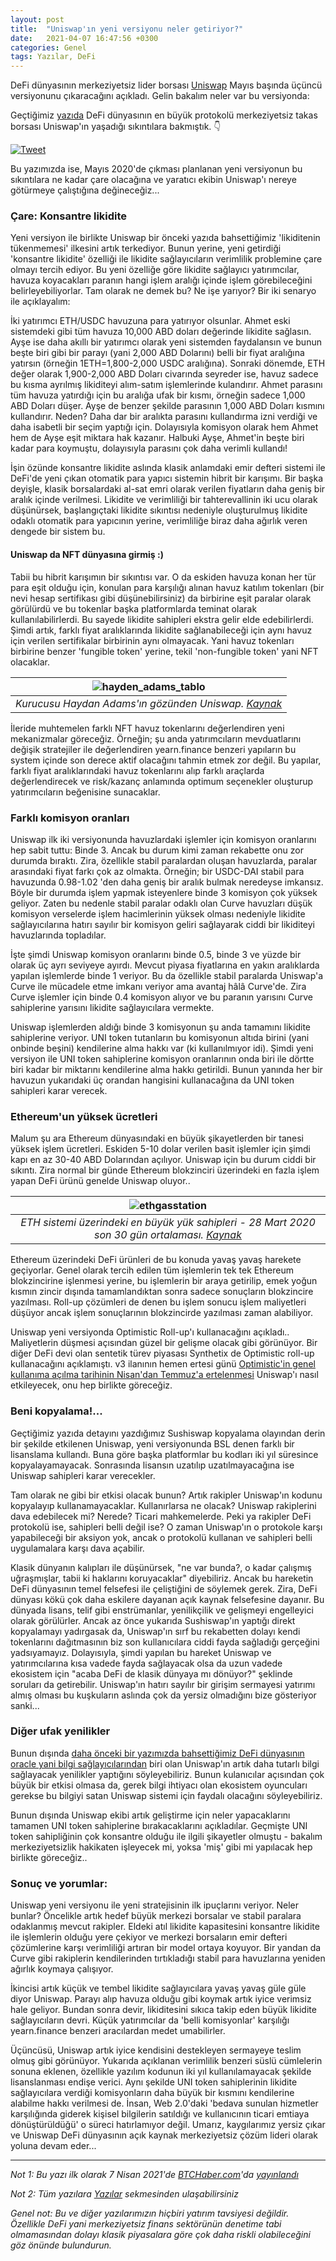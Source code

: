 ```yaml
---
layout: post
title:  "Uniswap'ın yeni versiyonu neler getiriyor?"
date:   2021-04-07 16:47:56 +0300
categories: Genel
tags: Yazılar, DeFi
---
```


DeFi dünyasının merkeziyetsiz lider borsası [Uniswap](https://uniswap.org/) Mayıs başında üçüncü versiyonunu çıkaracağını açıkladı. Gelin bakalım neler var bu versiyonda:

Geçtiğimiz [yazıda](/genel/2021/04/02/DeFinin-Lider-Borsasi-son-durumu.html) DeFi dünyasının en büyük protokolü merkeziyetsiz takas borsası Uniswap'ın yaşadığı sıkıntılara bakmıştık. 👇

<a href="/genel/2021/04/02/DeFinin-Lider-Borsasi-son-durumu.html">
         <img alt="Tweet" src="/assets/uniswap_yazi_1.png"></a>

Bu yazımızda ise, Mayıs 2020'de çıkması planlanan yeni versiyonun bu sıkıntılara ne kadar çare olacağına ve yaratıcı ekibin Uniswap'ı nereye götürmeye çalıştığına değineceğiz... 

### Çare: Konsantre likidite

Yeni versiyon ile birlikte Uniswap bir önceki yazıda bahsettiğimiz 'likiditenin tükenmemesi' ilkesini artık terkediyor. Bunun yerine, yeni getirdiği 'konsantre likidite' özelliği ile likidite sağlayıcıların verimlilik problemine çare olmayı tercih ediyor. Bu yeni özelliğe göre likidite sağlayıcı yatırımcılar, havuza koyacakları paranın hangi işlem aralığı içinde işlem görebileceğini belirleyebiliyorlar. Tam olarak ne demek bu? Ne işe yarıyor? Bir iki senaryo ile açıklayalım: 

İki yatırımcı ETH/USDC havuzuna para yatırıyor olsunlar. Ahmet eski sistemdeki gibi tüm havuza 10,000 ABD doları değerinde likidite sağlasın. Ayşe ise daha akıllı bir yatırımcı olarak yeni sistemden faydalansın ve bunun beşte biri gibi bir parayı (yani 2,000 ABD Dolarını) belli bir fiyat aralığına yatırsın (örneğin 1ETH=1,800-2,000 USDC aralığına). Sonraki dönemde, ETH değer olarak 1,900-2,000 ABD Doları civarında seyreder ise, havuz sadece bu kısma ayrılmış likiditeyi alım-satım işlemlerinde kulandırır. Ahmet parasını tüm havuza yatırdığı için bu aralığa ufak bir kısmı, örneğin sadece 1,000 ABD Doları düşer. Ayşe de benzer şekilde parasının 1,000 ABD Doları kısmını kullandırır. Neden? Daha dar bir aralıkta parasını kullandırma izni verdiği ve daha isabetli bir seçim yaptığı için. Dolayısıyla komisyon olarak hem Ahmet hem de Ayşe eşit miktara hak kazanır. Halbuki Ayşe, Ahmet'in beşte biri kadar para koymuştu, dolayısıyla parasını çok daha verimli kullandı!

İşin özünde konsantre likidite aslında klasik anlamdaki emir defteri sistemi ile DeFi'de yeni çıkan otomatik para yapıcı sistemin hibrit bir karışımı. Bir başka deyişle, klasik borsalardaki al-sat emri olarak verilen fiyatların daha geniş bir aralık içinde verilmesi. Likidite ve verimliliği bir tahterevallinin iki ucu olarak düşünürsek, başlangıçtaki likidite sıkıntısı nedeniyle oluşturulmuş likidite odaklı otomatik para yapıcının yerine, verimliliğe biraz daha ağırlık veren dengede bir sistem bu. 

#### Uniswap da NFT dünyasına girmiş :) 

Tabii bu hibrit karışımın bir sıkıntısı var. O da eskiden havuza konan her tür para eşit olduğu için, konulan para karşılığı alınan havuz katılım tokenları (bir nevi hesap sertifikası gibi düşünebilirsiniz) da birbirine eşit paralar olarak görülürdü ve bu tokenlar başka platformlarda teminat olarak kullanılabilirlerdi. Bu sayede likidite sahipleri ekstra gelir elde edebilirlerdi. Şimdi artık, farklı fiyat aralıklarında likidite sağlanabileceği için aynı havuz için verilen sertifikalar birbirinin aynı olmayacak. Yani havuz tokenları birbirine benzer 'fungible token' yerine, tekil 'non-fungible token' yani NFT olacaklar. 

| ![hayden_adams_tablo](/assets/hayden_adams_tablo_800.jpg)|
|:--:| 
| *Kurucusu Haydan Adams'ın gözünden Uniswap. [Kaynak](https://twitter.com/haydenzadams/status/1370232241528377348)*|

İleride muhtemelen farklı NFT havuz tokenlarını değerlendiren yeni mekanizmalar göreceğiz.  Örneğin; şu anda yatırımcıların mevduatlarını değişik stratejiler ile değerlendiren yearn.finance benzeri yapıların bu system içinde son derece aktif olacağını tahmin etmek zor değil. Bu yapılar, farklı fiyat aralıklarındaki havuz tokenlarını alıp farklı araçlarda değerlendirecek ve risk/kazanç anlamında optimum seçenekler oluşturup yatırımcıların beğenisine sunacaklar. 

### Farklı komisyon oranları

Uniswap ilk iki versiyonunda havuzlardaki işlemler için komisyon oranlarını hep sabit tuttu: Binde 3. Ancak bu durum kimi zaman rekabette onu zor durumda bıraktı. Zira, özellikle stabil paralardan oluşan havuzlarda, paralar arasındaki fiyat farkı çok az olmakta. Örneğin; bir USDC-DAI stabil para havuzunda 0.98-1.02 'den daha geniş bir aralık bulmak neredeyse imkansız. Böyle bir durumda işlem yapmak isteyenlere binde 3 komisyon çok yüksek geliyor. Zaten bu nedenle stabil paralar odaklı olan Curve havuzları düşük komisyon verselerde işlem hacimlerinin yüksek olması nedeniyle likidite sağlayıcılarına hatırı sayılır bir komisyon geliri sağlayarak ciddi bir likiditeyi havuzlarında topladılar. 

İşte şimdi Uniswap komisyon oranlarını binde 0.5, binde 3 ve yüzde bir olarak üç ayrı seviyeye ayırdı. Mevcut piyasa fiyatlarına en yakın aralıklarda yapılan işlemlerde binde 1 veriyor. Bu da özellikle stabil paralarda Uniswap'a Curve ile mücadele etme imkanı veriyor ama avantaj hâlâ Curve'de. Zira Curve işlemler için binde 0.4 komisyon alıyor ve bu paranın yarısını Curve sahiplerine yarısını likidite sağlayıcılara vermekte. 

Uniswap işlemlerden aldığı binde 3 komisyonun şu anda tamamını likidite sahiplerine veriyor. UNI token tutanların bu komisyonun altıda birini (yani onbinde beşini) kendilerine alma hakkı var (ki kullanılmıyor idi). Şimdi yeni versiyon ile UNI token sahiplerine komisyon oranlarının onda biri ile dörtte biri kadar bir miktarını kendilerine alma hakkı getirildi. Bunun yanında her bir havuzun yukarıdaki üç orandan hangisini kullanacağına da UNI token sahipleri karar verecek. 

### Ethereum'un yüksek ücretleri 

Malum şu ara Ethereum dünyasındaki en büyük şikayetlerden bir tanesi yüksek işlem ücretleri. Eskiden 5-10 dolar verilen basit işlemler için şimdi kapı en az 30-40 ABD Dolarından açılıyor. Uniswap için bu durum ciddi bir sıkıntı. Zira normal bir günde Ethereum blokzinciri üzerindeki en fazla işlem yapan DeFi ürünü genelde Uniswap oluyor.. 

| ![ethgasstation](/assets/ethgasstation_210328_800.png)|
|:--:| 
| *ETH sistemi üzerindeki en büyük yük sahipleri - 28 Mart 2020 son 30 gün ortalaması. [Kaynak](https://ethgasstation.info/index.php)*|

Ethereum üzerindeki DeFi ürünleri de bu konuda yavaş yavaş harekete geçiyorlar. Genel olarak tercih edilen tüm işlemlerin tek tek Ethereum blokzincirine işlenmesi yerine, bu işlemlerin bir araya getirilip, emek yoğun kısmın zincir dışında tamamlandıktan sonra sadece sonuçların blokzincire yazılması. Roll-up çözümleri de denen bu işlem sonucu işlem maliyetleri düşüyor ancak işlem sonuçlarının blokzincirde yazılması zaman alabiliyor. 

Uniswap yeni versiyonda Optimistic Roll-up'ı kullanacağını açıkladı.. Maliyetlerin düşmesi açısından güzel bir gelişme olacak gibi görünüyor. Bir diğer DeFi devi olan sentetik türev piyasası Synthetix de Optimistic roll-up kullanacağını açıklamıştı. v3 ilanının hemen ertesi günü [Optimistic'in genel kullanıma açılma tarihinin Nisan'dan Temmuz'a ertelenmesi](https://optimismpbc.medium.com/optimistically-cautious-767a898f90c8) Uniswap'ı nasıl etkileyecek, onu hep birlikte göreceğiz. 

### Beni kopyalama!... 

Geçtiğimiz yazıda detayını yazdığımız Sushiswap kopyalama olayından derin bir şekilde etkilenen Uniswap, yeni versiyonunda BSL denen farklı bir lisanslama kullandı. Buna göre başka platformlar bu kodları iki yıl süresince kopyalayamayacak. Sonrasında lisansın uzatılıp uzatılmayacağına ise Uniswap sahipleri karar verecekler. 

Tam olarak ne gibi bir etkisi olacak bunun? Artık rakipler Uniswap'ın kodunu kopyalayıp kullanamayacaklar. Kullanırlarsa ne olacak? Uniswap rakiplerini dava edebilecek mi? Nerede? Ticari mahkemelerde. Peki ya rakipler DeFi protokolü ise, sahipleri belli değil ise? O zaman Uniswap'ın o protokole karşı yapabileceği bir aksiyon yok, ancak o protokolü kullanan ve sahipleri belli uygulamalara karşı dava açabilir. 

Klasik dünyanın kalıpları ile düşünürsek, "ne var bunda?, o kadar çalışmış uğraşmışlar, tabii ki haklarını koruyacaklar" diyebiliriz. Ancak bu hareketin DeFi dünyasının temel felsefesi ile çeliştiğini de söylemek gerek. Zira, DeFi dünyası kökü çok daha eskilere dayanan açık kaynak felsefesine dayanır. Bu dünyada lisans, telif gibi enstrümanlar, yenilikçilik ve gelişmeyi engelleyici olarak görülürler. Ancak az önce yukarıda Sushiswap'ın yaptığı direkt kopyalamayı yadırgasak da, Uniswap'ın sırf bu rekabetten dolayı kendi tokenlarını dağıtmasının biz son kullanıcılara ciddi fayda sağladığı gerçeğini yadsıyamayız. Dolayısıyla, şimdi yapılan bu hareket Uniswap ve yatırımcılarına kısa vadede fayda sağlayacak olsa da uzun vadede ekosistem için "acaba DeFi de klasik dünyaya mı dönüyor?" şeklinde soruları da getirebilir. Uniswap'ın hatırı sayılır bir girişim sermayesi yatırımı almış olması bu kuşkuların aslında çok da yersiz olmadığını bize gösteriyor sanki... 

### Diğer ufak yenilikler
Bunun dışında [daha önceki bir yazımızda bahsettiğimiz DeFi dünyasının oracle yani bilgi sağlayıcılarından](/genel/2020/12/22/definin-bilgi-kaynagi-oracle.html) biri olan Uniswap'ın artık daha tutarlı bilgi sağlayacak yenilikler yaptığını söyleyebiliriz. Bunun kulanıcılar açısından çok büyük bir etkisi olmasa da, gerek bilgi ihtiyacı olan ekosistem oyuncuları gerekse bu bilgiyi satan Uniswap sistemi için faydalı olacağını söyleyebiliriz. 

Bunun dışında Uniswap ekibi artık geliştirme için neler yapacaklarını tamamen UNI token sahiplerine bırakacaklarını açıkladılar. Geçmişte UNI token sahipliğinin çok konsantre olduğu ile ilgili şikayetler olmuştu - bakalım merkeziyetsizlik hakikaten işleyecek mi, yoksa 'miş' gibi mi yapılacak hep birlikte göreceğiz.. 

### Sonuç ve yorumlar: 
Uniswap yeni versiyonu ile yeni stratejisinin ilk ipuçlarını veriyor. Neler bunlar?
Öncelikle artık hedef büyük merkezi borsalar ve stabil paralara odaklanmış mevcut rakipler. Eldeki atıl likidite kapasitesini konsantre likidite ile işlemlerin olduğu yere çekiyor ve merkezi borsaların emir defteri çözümlerine karşı verimliliği artıran bir model ortaya koyuyor. Bir yandan da Curve gibi rakiplerin kendilerinden tırtıkladığı stabil para havuzlarına yeniden ağırlık koymaya çalışıyor. 

İkincisi artık küçük ve tembel likidite sağlayıcılara yavaş yavaş güle güle diyor Uniswap. Parayı alıp havuza olduğu gibi koymak artık iyice verimsiz hale geliyor. Bundan sonra devir, likiditesini sıkıca takip eden büyük likidite sağlayıcıların devri. Küçük yatırımcılar da 'belli komisyonlar' karşılığı yearn.finance benzeri aracılardan medet umabilirler. 

Üçüncüsü, Uniswap artık iyice kendisini destekleyen sermayeye teslim olmuş gibi görünüyor. Yukarıda açıklanan verimlilik benzeri süslü cümlelerin sonuna eklenen, özellikle yazılım kodunun iki yıl kullanılamayacak şekilde lisanslanması endişe verici. Aynı şekilde UNI token sahiplerinin likidite sağlayıcılara verdiği komisyonların daha büyük bir kısmını kendilerine alabilme hakkı verilmesi de. İnsan, Web 2.0'daki 'bedava sunulan hizmetler karşılığında giderek kişisel bilgilerin satıldığı ve kullanıcının ticari emtiaya dönüştürüldüğü' o süreci hatırlamıyor değil. Umarız, kaygılarımız yersiz çıkar ve Uniswap DeFi dünyasının açık kaynak merkeziyetsiz çözüm lideri olarak yoluna devam eder... 

---

*Not 1: Bu yazı ilk olarak 7 Nisan 2021'de [BTCHaber.com](https://www.btchaber.com/)'da [yayınlandı](https://www.btchaber.com/uniswap-yeni-versiyonu-neler-getiriyor/)*

*Not 2: Tüm yazılara [Yazılar](/articles/) sekmesinden ulaşabilirsiniz*

*Genel not: Bu ve diğer yazılarımızın hiçbiri yatırım tavsiyesi değildir. Özellikle DeFi yani merkeziyetsiz finans sektörünün denetime tabi olmamasından dolayı klasik piyasalara göre çok daha riskli olabileceğini göz önünde bulundurun.*

